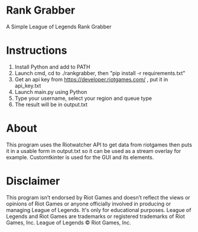 # Rank Grabber
A Simple League of Legends Rank Grabber

# Instructions
 1. Install Python and add to PATH
 2. Launch cmd, cd to ./rankgrabber, then "pip install -r requirements.txt"
 3. Get an api key from https://developer.riotgames.com/ , put it in api_key.txt
 4. Launch main.py using Python
 5. Type your username, select your region  and queue type
 6. The result will be in output.txt

# About 
This program uses the Riotwatcher API to get data from riotgames then puts it in a usable form in output.txt so it can be used as a stream overlay for example.
Customtkinter is used for the GUI and its elements.

# Disclaimer
This program isn’t endorsed by Riot Games and doesn’t reflect the views or opinions of Riot Games or anyone officially involved in producing or managing League of Legends. It's only for educational purposes.
League of Legends and Riot Games are trademarks or registered trademarks of Riot Games, Inc. League of Legends © Riot Games, Inc.
